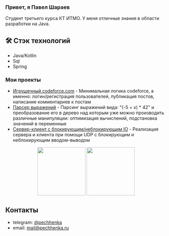 ### Привет, я Павел Шараев

Студент третьего курса КТ ИТМО. У меня отличные знания в области разработки на Java.

## 🛠 Стэк технологий
*   Java/Kotlin
*   Sql
*   Spring

### Мои проекты

*   [Игрушечный codeforce.com](https://github.com/pechhenka/TinyCodeforce) - Минимальная логика codeforce, а именно: логин/регистрация пользователей, публикация постов, написание комментариев к постам
*   [Парсер выражений](https://github.com/pechhenka/expression-parser) - Парсинг выражений вида: "(-5 + x) * 42" и преобразование его в дерево над которым уже можно производить различные манипуляции: оптимизация вычислений, подстановка значений в переменные
*   [Сервер-клиент с блокирующим/неблокирующим IO](https://github.com/pechhenka/HelloServer) - Реализация сервера и клиента при помощи UDP с блокирующим и неблокирующим вводом-выводом

<p align='center'>
   <img height=150 src="https://github-readme-stats.vercel.app/api?username=pechhenka&show_icons=true&count_private=true"/>
   <img height=150 src="https://github-readme-stats.vercel.app/api/top-langs/?username=pechhenka&layout=compact"/>
</p>

## Контакты
* telegram: [@pechhenka](t.me/pechhenka)
* email: [mail@pechhenka.ru](mailto:mail@pechhenka.ru)
